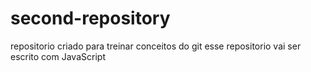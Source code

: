 # second-repository
repositorio criado para treinar conceitos do git
esse repositorio vai ser escrito com JavaScript